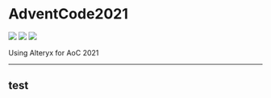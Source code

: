 # AdventCode2021

![](https://img.shields.io/badge/day%20📅-16-blue)
![](https://img.shields.io/badge/stars%20⭐-29-yellow)
![](https://img.shields.io/badge/days%20completed-14-red)

Using Alteryx for AoC 2021

---
test
---
